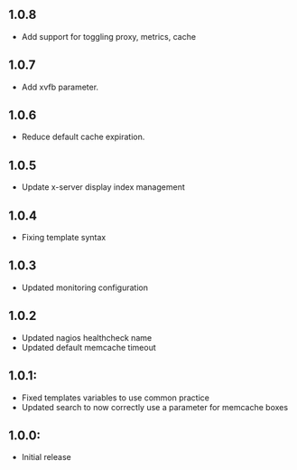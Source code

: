 ## 1.0.8
* Add support for toggling proxy, metrics, cache

## 1.0.7
* Add xvfb parameter.

## 1.0.6
* Reduce default cache expiration.

## 1.0.5
* Update x-server display index management

## 1.0.4
* Fixing template syntax 

## 1.0.3
* Updated monitoring configuration

## 1.0.2
* Updated nagios healthcheck name
* Updated default memcache timeout

## 1.0.1:
* Fixed templates variables to use common practice
* Updated search to now correctly use a parameter for memcache boxes

## 1.0.0:
* Initial release
